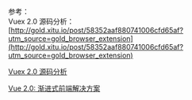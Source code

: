 参考：    
Vuex 2.0 源码分析：   
[http://gold.xitu.io/post/58352aaf880741006cfd65af?utm_source=gold_browser_extension](http://gold.xitu.io/post/58352aaf880741006cfd65af?utm_source=gold_browser_extension)

[Vuex 2.0 源码分析](http://www.infoq.com/cn/articles/source-code-vuex2?utm_campaign=rightbar_v2&utm_source=infoq&utm_medium=articles_link&utm_content=link_text)

[Vue 2.0: 渐进式前端解决方案](http://www.infoq.com/cn/presentations/vue-2-progressive-front-end-solution?utm_campaign=rightbar_v2&utm_source=infoq&utm_medium=presentations_link&utm_content=link_text)